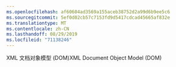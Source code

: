 ```yaml
---
ms.openlocfilehash: af60604ad3569a155aceb38752d2a99d6b9ee5c6
ms.sourcegitcommit: 5ef0d02cb57c7153fd9d5417cdcad45665af832e
ms.translationtype: MT
ms.contentlocale: zh-CN
ms.lasthandoff: 08/29/2019
ms.locfileid: "71138246"
---
```

<span data-ttu-id="efbf0-101">XML 文档对象模型 (DOM)</span><span class="sxs-lookup"><span data-stu-id="efbf0-101">XML Document Object Model (DOM)</span></span>